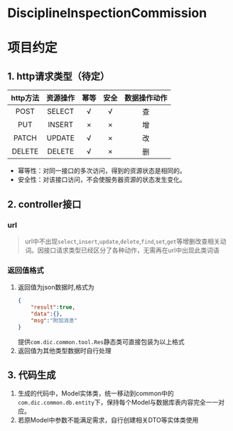 # DisciplineInspectionCommission
# 项目约定
## 1. http请求类型（待定）
  | http方法 | 资源操作 | 幂等 | 安全 |  数据操作动作  |
  | :------: | :------: | :------: | :------: |  :------: |
  | POST | SELECT | √ | √ | 查 |
  | PUT | INSERT | × | × | 增 |
  | PATCH | UPDATE | √ | × | 改 |
  | DELETE | DELETE | √ | × | 删 |
  - 幂等性：对同一接口的多次访问，得到的资源状态是相同的。
  - 安全性：对该接口访问，不会使服务器资源的状态发生变化。

## 2. controller接口
### url
>  url中不出现`select`,`insert`,`update`,`delete`,`find`,`set`,`get`等增删改查相关动词。因接口请求类型已经区分了各种动作，无需再在url中出现此类词语

### 返回值格式
1. 返回值为json数据时,格式为
   ```json
   {
       "result":true,
       "data":{},
       "msg":"附加消息"
   }
   ```
    提供`com.dic.common.tool.Res`静态类可直接包装为以上格式
2. 返回值为其他类型数据时自行处理

## 3. 代码生成
  1. 生成的代码中，Model实体类，统一移动到common中的`com.dic.common.db.entity`下，保持每个Model与数据库表内容完全一一对应。
  2. 若原Model中参数不能满足需求，自行创建相关DTO等实体类使用

